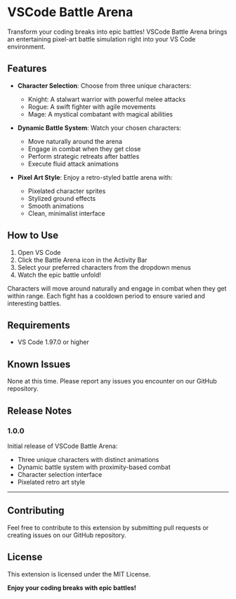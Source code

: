 # VSCode Battle Arena

Transform your coding breaks into epic battles! VSCode Battle Arena brings an entertaining pixel-art battle simulation right into your VS Code environment.

## Features

- **Character Selection**: Choose from three unique characters:
  - Knight: A stalwart warrior with powerful melee attacks
  - Rogue: A swift fighter with agile movements
  - Mage: A mystical combatant with magical abilities

- **Dynamic Battle System**: Watch your chosen characters:
  - Move naturally around the arena
  - Engage in combat when they get close
  - Perform strategic retreats after battles
  - Execute fluid attack animations

- **Pixel Art Style**: Enjoy a retro-styled battle arena with:
  - Pixelated character sprites
  - Stylized ground effects
  - Smooth animations
  - Clean, minimalist interface

## How to Use

1. Open VS Code
2. Click the Battle Arena icon in the Activity Bar
3. Select your preferred characters from the dropdown menus
4. Watch the epic battle unfold!

Characters will move around naturally and engage in combat when they get within range. Each fight has a cooldown period to ensure varied and interesting battles.

## Requirements

- VS Code 1.97.0 or higher

## Known Issues

None at this time. Please report any issues you encounter on our GitHub repository.

## Release Notes

### 1.0.0

Initial release of VSCode Battle Arena:
- Three unique characters with distinct animations
- Dynamic battle system with proximity-based combat
- Character selection interface
- Pixelated retro art style

---

## Contributing

Feel free to contribute to this extension by submitting pull requests or creating issues on our GitHub repository.

## License

This extension is licensed under the MIT License.

**Enjoy your coding breaks with epic battles!**
